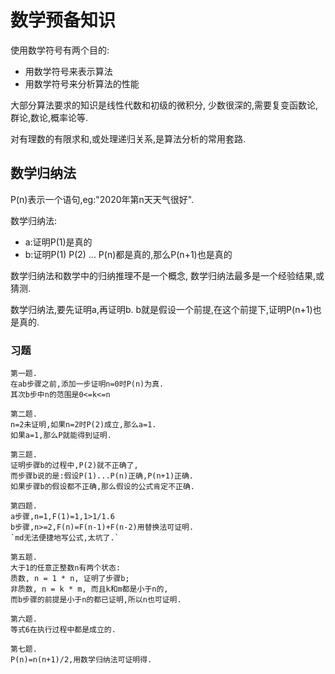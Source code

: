 # 数学预备知识

使用数学符号有两个目的:

- 用数学符号来表示算法
- 用数学符号来分析算法的性能

大部分算法要求的知识是线性代数和初级的微积分,
少数很深的,需要复变函数论,群论,数论,概率论等.

对有理数的有限求和,或处理递归关系,是算法分析的常用套路.

## 数学归纳法

P(n)表示一个语句,eg:"2020年第n天天气很好".

数学归纳法:

- a:证明P(1)是真的
- b:证明P(1) P(2) ... P(n)都是真的,那么P(n+1)也是真的

数学归纳法和数学中的归纳推理不是一个概念,
数学归纳法最多是一个经验结果,或猜测.

数学归纳法,要先证明a,再证明b.
b就是假设一个前提,在这个前提下,证明P(n+1)也是真的.

### 习题

    第一题.
    在ab步骤之前,添加一步证明n=0时P(n)为真.
    其次b步中n的范围是0<=k<=n

    第二题.
    n=2未证明,如果n=2时P(2)成立,那么a=1.
    如果a=1,那么P就能得到证明.

    第三题.
    证明步骤b的过程中,P(2)就不正确了,
    而步骤b说的是:假设P(1)...P(n)正确,P(n+1)正确.
    如果步骤b的假设都不正确,那么假设的公式肯定不正确.

    第四题.
    a步骤,n=1,F(1)=1,1>1/1.6
    b步骤,n>=2,F(n)=F(n-1)+F(n-2)用替换法可证明.
    `md无法便捷地写公式,太坑了.`

    第五题.
    大于1的任意正整数n有两个状态:
    质数, n = 1 * n, 证明了步骤b;
    非质数, n = k * m, 而且k和m都是小于n的,
    而b步骤的前提是小于n的都已证明,所以n也可证明.

    第六题.
    等式6在执行过程中都是成立的.

    第七题.
    P(n)=n(n+1)/2,用数学归纳法可证明得.

